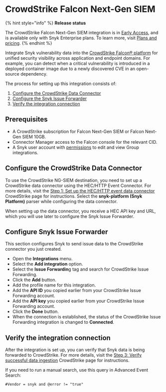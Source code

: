 # CrowdStrike Falcon Next-Gen SIEM

{% hint style="info" %}
**Release status**

The CrowdStrike Falcon Next-Gen SIEM integration is in [Early Access](../../discover-snyk/getting-started/snyk-release-process.md#early-access-features), and is available only with Snyk Enterprise plans. To learn more, visit [Plans and pricing](https://snyk.io/plans/).
{% endhint %}

Integrate Snyk vulnerability data into the [CrowdStrike Falcon® platform](https://www.crowdstrike.com/en-us/platform/next-gen-siem/) for unified security visibility across application and endpoint domains. For example, you can detect when a critical vulnerability is introduced in a deployed container image due to a newly discovered CVE in an open-source dependency.

The process for setting up this integration consists of:

1. [Configure the CrowdStrike Data Connector](crowdstrike-falcon-next-gen-siem.md#configure-the-crowdstrike-data-connector)
2. [Configure the Snyk Issue Forwarder](crowdstrike-falcon-next-gen-siem.md#configure-snyk-issue-forwarder)
3. [Verify the integration connection](crowdstrike-falcon-next-gen-siem.md#verify-the-integration-connection)

## **Prerequisites**

* A CrowdStrike subscription for Falcon Next-Gen SIEM or Falcon Next-Gen SIEM 10GB.
* Connector Manager access to the Falcon console for the relevant CID.
* A Snyk user account with [permissions](../../snyk-platform-administration/user-roles/user-role-management.md) to edit and view Group integrations.

## Configure the CrowdStrike Data Connector

To use the CrowdStrike NG-SIEM destination, you need to set up a CrowdStrike data connector using the HEC/HTTP Event Connector. For more details, visit the [Step 1: Set up the HEC/HTTP event data connector](https://falcon.us-2.crowdstrike.com/documentation/page/bdded008/hec-http-event-connector-guide) CrowdStrike page for instructions. Select the **snyk-platform (Snyk Platform)** parser while configuring the data connector.

When setting up the data connector, you receive a HEC API key and URL, which you will use later to configure the Snyk Issue Forwarder.

## Configure Snyk Issue Forwarder

This section configures Snyk to send issue data to the CrowdStrike connector you just created.

* Open the **Integrations** menu.
* Select the **Add integration** option.
* Select the **Issue Forwardin**g tag and search for CrowdStrike Issue Forwarding.
* Click the **Add** button.
* Add the profile name for this integration.
* Add the **API ID** you copied earlier from your CrowdStrike Issue Forwarding account.
* Add the **API key** you copied earlier from your CrowdStrike Issue Forwarding account.
* Click the **Done** button.
* When the connection is established, the status of the CrowdStrike Issue Forwarding integration is changed to **Connected**.

## Verify the integration connection

After the integration is set up, you can verify that Snyk data is being forwarded to CrowdStrike. For more details, visit the [Step 3: Verify successful data ingestion](https://falcon.us-2.crowdstrike.com/documentation/page/bdded008/hec-http-event-connector-guide#pb414544) CrowdStrike page for instructions.

If you need to run a manual search, use this query in Advanced Event Search:

```
#Vendor = snyk and @error != "true"
```
